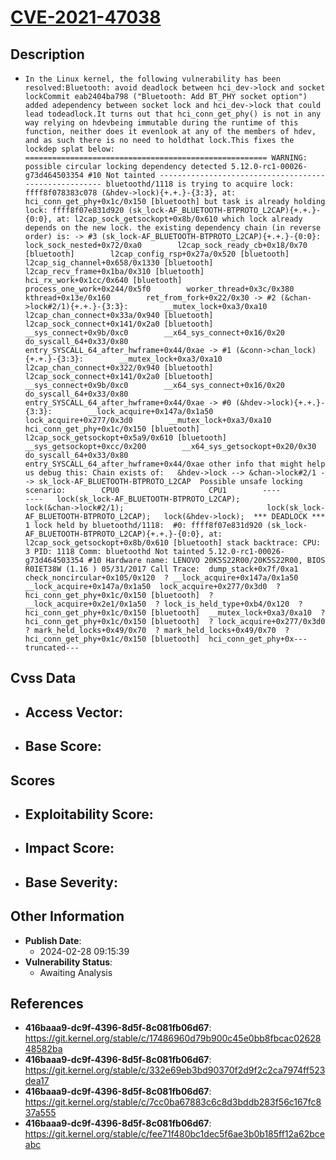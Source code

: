 
# [CVE-2021-47038](https://cve.mitre.org/cgi-bin/cvename.cgi?name=CVE-2021-47038)

## Description

- `In the Linux kernel, the following vulnerability has been resolved:Bluetooth: avoid deadlock between hci_dev->lock and socket lockCommit eab2404ba798 ("Bluetooth: Add BT_PHY socket option") added adependency between socket lock and hci_dev->lock that could lead todeadlock.It turns out that hci_conn_get_phy() is not in any way relying on hdevbeing immutable during the runtime of this function, neither does it evenlook at any of the members of hdev, and as such there is no need to holdthat lock.This fixes the lockdep splat below: ====================================================== WARNING: possible circular locking dependency detected 5.12.0-rc1-00026-g73d464503354 #10 Not tainted ------------------------------------------------------ bluetoothd/1118 is trying to acquire lock: ffff8f078383c078 (&hdev->lock){+.+.}-{3:3}, at: hci_conn_get_phy+0x1c/0x150 [bluetooth] but task is already holding lock: ffff8f07e831d920 (sk_lock-AF_BLUETOOTH-BTPROTO_L2CAP){+.+.}-{0:0}, at: l2cap_sock_getsockopt+0x8b/0x610 which lock already depends on the new lock. the existing dependency chain (in reverse order) is: -> #3 (sk_lock-AF_BLUETOOTH-BTPROTO_L2CAP){+.+.}-{0:0}:        lock_sock_nested+0x72/0xa0        l2cap_sock_ready_cb+0x18/0x70 [bluetooth]        l2cap_config_rsp+0x27a/0x520 [bluetooth]        l2cap_sig_channel+0x658/0x1330 [bluetooth]        l2cap_recv_frame+0x1ba/0x310 [bluetooth]        hci_rx_work+0x1cc/0x640 [bluetooth]        process_one_work+0x244/0x5f0        worker_thread+0x3c/0x380        kthread+0x13e/0x160        ret_from_fork+0x22/0x30 -> #2 (&chan->lock#2/1){+.+.}-{3:3}:        __mutex_lock+0xa3/0xa10        l2cap_chan_connect+0x33a/0x940 [bluetooth]        l2cap_sock_connect+0x141/0x2a0 [bluetooth]        __sys_connect+0x9b/0xc0        __x64_sys_connect+0x16/0x20        do_syscall_64+0x33/0x80        entry_SYSCALL_64_after_hwframe+0x44/0xae -> #1 (&conn->chan_lock){+.+.}-{3:3}:        __mutex_lock+0xa3/0xa10        l2cap_chan_connect+0x322/0x940 [bluetooth]        l2cap_sock_connect+0x141/0x2a0 [bluetooth]        __sys_connect+0x9b/0xc0        __x64_sys_connect+0x16/0x20        do_syscall_64+0x33/0x80        entry_SYSCALL_64_after_hwframe+0x44/0xae -> #0 (&hdev->lock){+.+.}-{3:3}:        __lock_acquire+0x147a/0x1a50        lock_acquire+0x277/0x3d0        __mutex_lock+0xa3/0xa10        hci_conn_get_phy+0x1c/0x150 [bluetooth]        l2cap_sock_getsockopt+0x5a9/0x610 [bluetooth]        __sys_getsockopt+0xcc/0x200        __x64_sys_getsockopt+0x20/0x30        do_syscall_64+0x33/0x80        entry_SYSCALL_64_after_hwframe+0x44/0xae other info that might help us debug this: Chain exists of:   &hdev->lock --> &chan->lock#2/1 --> sk_lock-AF_BLUETOOTH-BTPROTO_L2CAP  Possible unsafe locking scenario:        CPU0                    CPU1        ----                    ----   lock(sk_lock-AF_BLUETOOTH-BTPROTO_L2CAP);                                lock(&chan->lock#2/1);                                lock(sk_lock-AF_BLUETOOTH-BTPROTO_L2CAP);   lock(&hdev->lock);  *** DEADLOCK *** 1 lock held by bluetoothd/1118:  #0: ffff8f07e831d920 (sk_lock-AF_BLUETOOTH-BTPROTO_L2CAP){+.+.}-{0:0}, at: l2cap_sock_getsockopt+0x8b/0x610 [bluetooth] stack backtrace: CPU: 3 PID: 1118 Comm: bluetoothd Not tainted 5.12.0-rc1-00026-g73d464503354 #10 Hardware name: LENOVO 20K5S22R00/20K5S22R00, BIOS R0IET38W (1.16 ) 05/31/2017 Call Trace:  dump_stack+0x7f/0xa1  check_noncircular+0x105/0x120  ? __lock_acquire+0x147a/0x1a50  __lock_acquire+0x147a/0x1a50  lock_acquire+0x277/0x3d0  ? hci_conn_get_phy+0x1c/0x150 [bluetooth]  ? __lock_acquire+0x2e1/0x1a50  ? lock_is_held_type+0xb4/0x120  ? hci_conn_get_phy+0x1c/0x150 [bluetooth]  __mutex_lock+0xa3/0xa10  ? hci_conn_get_phy+0x1c/0x150 [bluetooth]  ? lock_acquire+0x277/0x3d0  ? mark_held_locks+0x49/0x70  ? mark_held_locks+0x49/0x70  ? hci_conn_get_phy+0x1c/0x150 [bluetooth]  hci_conn_get_phy+0x---truncated---`

## Cvss Data

- **Access Vector**:
  - 
- **Base Score**:
  - 

## Scores

- **Exploitability Score**:
  - 
- **Impact Score**:
  - 
- **Base Severity**:
  - 

## Other Information

- **Publish Date**:
  - 2024-02-28 09:15:39
- **Vulnerability Status**:
  - Awaiting Analysis

## References

- **416baaa9-dc9f-4396-8d5f-8c081fb06d67**: https://git.kernel.org/stable/c/17486960d79b900c45e0bb8fbcac0262848582ba
- **416baaa9-dc9f-4396-8d5f-8c081fb06d67**: https://git.kernel.org/stable/c/332e69eb3bd90370f2d9f2c2ca7974ff523dea17
- **416baaa9-dc9f-4396-8d5f-8c081fb06d67**: https://git.kernel.org/stable/c/7cc0ba67883c6c8d3bddb283f56c167fc837a555
- **416baaa9-dc9f-4396-8d5f-8c081fb06d67**: https://git.kernel.org/stable/c/fee71f480bc1dec5f6ae3b0b185ff12a62bceabc
